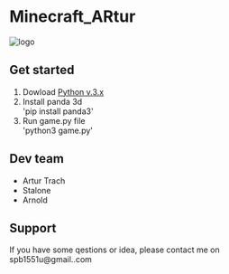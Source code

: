 # Minecraft_ARtur
![logo](https://img1.freepng.ru/20180508/ahe/kisspng-black-hat-python-python-programming-for-hackers-a-5af1dc1164bf75.7139638215257999534127.jpg)

## Get started
1. Dowload [Python v.3.x](https://www.python.org/)
2. Install panda 3d <br> 'pip install panda3'
3. Run game.py file <br> 'python3 game.py'

## Dev team
- Artur Trach
- Stalone
- Arnold

## Support
If you have some qestions or idea, please contact me on spb1551u@gmail..com
